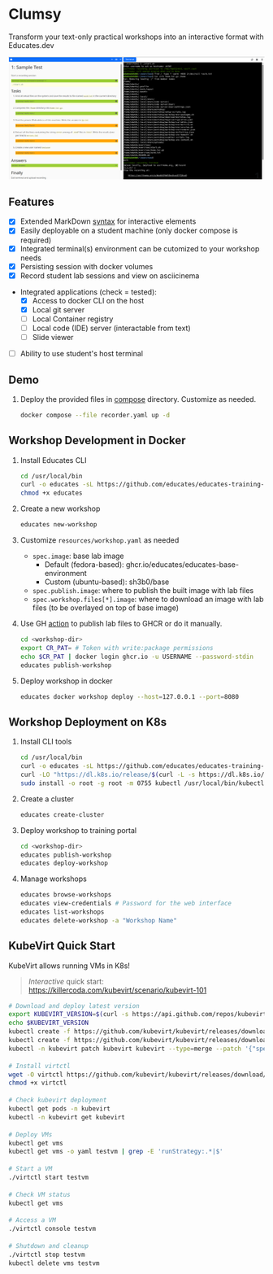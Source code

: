 # Clumsy

Transform your text-only practical workshops into an interactive format with Educates.dev

![screenshot](./screenshot.png)

## Features

- [x] Extended MarkDown [syntax](https://docs.educates.dev/en/stable/workshop-content/workshop-instructions.html) for interactive elements
- [x] Easily deployable on a student machine (only docker compose is required)
- [x] Integrated terminal(s) environment can be cutomized to your workshop needs
- [x] Persisting session with docker volumes
- [x] Record student lab sessions and view on asciicinema
- Integrated applications (check = tested):
  - [x] Access to docker CLI on the host
  - [x] Local git server
  - [ ] Local Container registry
  - [ ] Local code (IDE) server (interactable from text)
  - [ ] Slide viewer
- [ ] Ability to use student's host terminal

## Demo

1. Deploy the provided files in [compose](./compose) directory. Customize as needed.

    ```bash
    docker compose --file recorder.yaml up -d
    ```

## Workshop Development in Docker

1. Install Educates CLI

    ```bash
    cd /usr/local/bin
    curl -o educates -sL https://github.com/educates/educates-training-platform/releases/latest/download/educates-linux-amd64
    chmod +x educates
    ```

2. Create a new workshop

    ```bash
    educates new-workshop
    ```

3. Customize `resources/workshop.yaml` as needed
    - `spec.image`: base lab image
        - Default (fedora-based): ghcr.io/educates/educates-base-environment
        - Custom (ubuntu-based): sh3b0/base
    - `spec.publish.image`: where to publish the built image with lab files
    - `spec.workshop.files[*].image`: where to download an image with lab files (to be overlayed on top of base image)

4. Use GH [action](https://github.com/educates/educates-github-actions/tree/main/publish-workshop) to publish lab files to GHCR or do it manually.

    ```bash
    cd <workshop-dir>
    export CR_PAT= # Token with write:package permissions
    echo $CR_PAT | docker login ghcr.io -u USERNAME --password-stdin
    educates publish-workshop
    ```

5. Deploy workshop in docker

    ```bash
    educates docker workshop deploy --host=127.0.0.1 --port=8080
    ```

## Workshop Deployment on K8s

1. Install CLI tools

    ```bash
    cd /usr/local/bin
    curl -o educates -sL https://github.com/educates/educates-training-platform/releases/latest/download/educates-linux-amd64 && chmod +x educates
    curl -LO "https://dl.k8s.io/release/$(curl -L -s https://dl.k8s.io/release/stable.txt)/bin/linux/amd64/kubectl"
    sudo install -o root -g root -m 0755 kubectl /usr/local/bin/kubectl
    ```

2. Create a cluster

    ```bash
    educates create-cluster
    ```

3. Deploy workshop to training portal

    ```bash
    cd <workshop-dir>
    educates publish-workshop
    educates deploy-workshop
    ```

4. Manage workshops

    ```bash
    educates browse-workshops
    educates view-credentials # Password for the web interface
    educates list-workshops
    educates delete-workshop -a "Workshop Name"
    ```

## KubeVirt Quick Start

KubeVirt allows running VMs in K8s!

> *Interactive* quick start: <https://killercoda.com/kubevirt/scenario/kubevirt-101>

```bash
# Download and deploy latest version
export KUBEVIRT_VERSION=$(curl -s https://api.github.com/repos/kubevirt/kubevirt/releases/latest | jq -r .tag_name)
echo $KUBEVIRT_VERSION
kubectl create -f https://github.com/kubevirt/kubevirt/releases/download/${KUBEVIRT_VERSION}/kubevirt-operator.yaml
kubectl create -f https://github.com/kubevirt/kubevirt/releases/download/${KUBEVIRT_VERSION}/kubevirt-cr.yaml
kubectl -n kubevirt patch kubevirt kubevirt --type=merge --patch '{"spec":{"configuration":{"developerConfiguration":{"useEmulation":true}}}}'

# Install virtctl
wget -O virtctl https://github.com/kubevirt/kubevirt/releases/download/${KUBEVIRT_VERSION}/virtctl-${KUBEVIRT_VERSION}-linux-amd64
chmod +x virtctl

# Check kubevirt deployment
kubectl get pods -n kubevirt
kubectl -n kubevirt get kubevirt

# Deploy VMs
kubectl get vms
kubectl get vms -o yaml testvm | grep -E 'runStrategy:.*|$'

# Start a VM
./virtctl start testvm

# Check VM status
kubectl get vms

# Access a VM
./virtctl console testvm

# Shutdown and cleanup
./virtctl stop testvm
kubectl delete vms testvm
```
